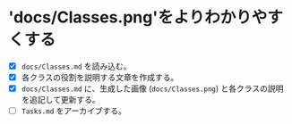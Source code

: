 # 'docs/Classes.png'をよりわかりやすくする

- [x] `docs/Classes.md` を読み込む。
- [x] 各クラスの役割を説明する文章を作成する。
- [x] `docs/Classes.md` に、生成した画像 (`docs/Classes.png`) と各クラスの説明を追記して更新する。
- [ ] `Tasks.md` をアーカイブする。
